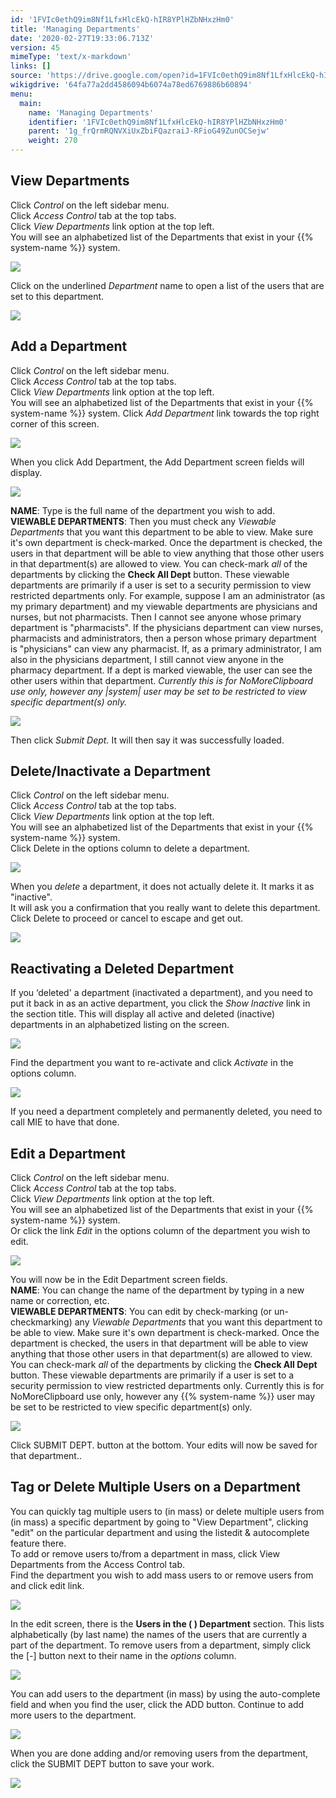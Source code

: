 ```yaml
---
id: '1FVIc0ethQ9im8Nf1LfxHlcEkQ-hIR8YPlHZbNHxzHm0'
title: 'Managing Departments'
date: '2020-02-27T19:33:06.713Z'
version: 45
mimeType: 'text/x-markdown'
links: []
source: 'https://drive.google.com/open?id=1FVIc0ethQ9im8Nf1LfxHlcEkQ-hIR8YPlHZbNHxzHm0'
wikigdrive: '64fa77a2dd4586094b6074a78ed6769886b60894'
menu:
  main:
    name: 'Managing Departments'
    identifier: '1FVIc0ethQ9im8Nf1LfxHlcEkQ-hIR8YPlHZbNHxzHm0'
    parent: '1g_frQrmRQNVXiUxZbiFQazraiJ-RFioG49ZunOCSejw'
    weight: 270
---
```

## View Departments  
  
Click *Control* on the left sidebar menu.  
Click *Access Control* tab at the top tabs.  
Click *View Departments* link option at the top left.  
You will see an alphabetized list of the Departments that exist in your {{% system-name %}} system.
  
![](../managing-departments.assets/10000000000004D9000001C03F00C01D7815966F.png)  

Click on the underlined *Department* name to open a list of the users that are set to this department.
  
![](../managing-departments.assets/10000000000004D9000001C03F00C01D7815966F.png)  

  
## Add a Department  
  
Click *Control* on the left sidebar menu.  
Click *Access Control* tab at the top tabs.  
Click *View Departments* link option at the top left.  
You will see an alphabetized list of the Departments that exist in your {{% system-name %}} system. Click *Add Department* link towards the top right corner of this screen.
  
![](../managing-departments.assets/10000000000004D9000001C03F00C01D7815966F.png)  

When you click Add Department, the Add Department screen fields will display.
  
![](../managing-departments.assets/100000000000048F00000122C8A0A720454697CC.png)  

**NAME**: Type is the full name of the department you wish to add.  
**VIEWABLE DEPARTMENTS**: Then you must check any *Viewable Departments* that you want this department to be able to view. Make sure it's own department is check-marked. Once the department is checked, the users in that department will be able to view anything that those other users in that department(s) are allowed to view. You can check-mark *all* of the departments by clicking the **Check All Dept** button. These viewable departments are primarily if a user is set to a security permission to view restricted departments only. For example, suppose I am an administrator (as my primary department) and my viewable departments are physicians and nurses, but not pharmacists. Then I cannot see anyone whose primary department is "pharmacists". If the physicians department can view nurses, pharmacists and administrators, then a person whose primary department is "physicians" can view any pharmacist. If, as a primary administrator, I am also in the physicians department, I still cannot view anyone in the pharmacy department. If a dept is marked viewable, the user can see the other users within that department. *Currently this is for NoMoreClipboard use only, however any |system| user may be set to be restricted to view specific department(s) only.*
  
![](../managing-departments.assets/10000201000002A80000009DCDA191748EA25FE0.png)  

Then click *Submit Dept.* It will then say it was successfully loaded.
  
## Delete/Inactivate a Department  
  
Click *Control* on the left sidebar menu.  
Click *Access Control* tab at the top tabs.  
Click *View Departments* link option at the top left.  
You will see an alphabetized list of the Departments that exist in your {{% system-name %}} system.  
Click Delete in the options column to delete a department.
  
![](../managing-departments.assets/10000000000004D9000001C03F00C01D7815966F.png)  

When you *delete* a department, it does not actually delete it. It marks it as "inactive".  
It will ask you a confirmation that you really want to delete this department. Click Delete to proceed or cancel to escape and get out.
  
![](../managing-departments.assets/1000000000000200000000747C32523EFB8F8A16.png)  

  
## Reactivating a Deleted Department  
  
If you ‘deleted' a department (inactivated a department), and you need to put it back in as an active department, you click the *Show Inactive* link in the section title. This will display all active and deleted (inactive) departments in an alphabetized listing on the screen.
  
![](../managing-departments.assets/10000201000004CC000000C47B4763EDEEC11411.png)  

Find the department you want to re-activate and click *Activate* in the options column.
  
![](../managing-departments.assets/10000000000004DE0000014EA35F715893AABB45.png)  

If you need a department completely and permanently deleted, you need to call MIE to have that done.
  
## Edit a Department  
  
Click *Control* on the left sidebar menu.  
Click *Access Control* tab at the top tabs.  
Click *View Departments* link option at the top left.  
You will see an alphabetized list of the Departments that exist in your {{% system-name %}} system.  
Or click the link *Edit* in the options column of the department you wish to edit.
  
![](../managing-departments.assets/10000000000004D9000001C03F00C01D7815966F.png)  

You will now be in the Edit Department screen fields.  
**NAME**: You can change the name of the department by typing in a new name or correction, etc.  
**VIEWABLE DEPARTMENTS**: You can edit by check-marking (or un-checkmarking) any *Viewable Departments* that you want this department to be able to view. Make sure it's own department is check-marked. Once the department is checked, the users in that department will be able to view anything that those other users in that department(s) are allowed to view. You can check-mark *all* of the departments by clicking the **Check All Dept** button. These viewable departments are primarily if a user is set to a security permission to view restricted departments only. Currently this is for NoMoreClipboard use only, however any {{% system-name %}} user may be set to be restricted to view specific department(s) only.
  
![](../managing-departments.assets/100000000000048E0000010CDE460EC24CA53BFA.png)  

Click SUBMIT DEPT. button at the bottom. Your edits will now be saved for that department..
  
## Tag or Delete Multiple Users on a Department  
  
You can quickly tag multiple users to (in mass) or delete multiple users from (in mass) a specific department by going to "View Department", clicking "edit" on the particular department and using the listedit & autocomplete feature there.  
To add or remove users to/from a department in mass, click View Departments from the Access Control tab.  
Find the department you wish to add mass users to or remove users from and click edit link.
  
![](../managing-departments.assets/10000201000003E9000000C9BA6897BE660C9EC5.png)  

In the edit screen, there is the **Users in the ( ) Department** section. This lists alphabetically (by last name) the names of the users that are currently a part of the department. To remove users from a department, simply click the [-] button next to their name in the *options* column.
  
![](../managing-departments.assets/10000201000004DF0000017912E86765A495AE8E.png)  

You can add users to the department (in mass) by using the auto-complete field and when you find the user, click the ADD button. Continue to add more users to the department.
  
![](../managing-departments.assets/10000201000003E60000017C45F45756CFD3CA45.png)  

When you are done adding and/or removing users from the department, click the SUBMIT DEPT button to save your work.
  
![](../managing-departments.assets/100002010000042F00000181D5867DCE4A3F65EC.png)  

